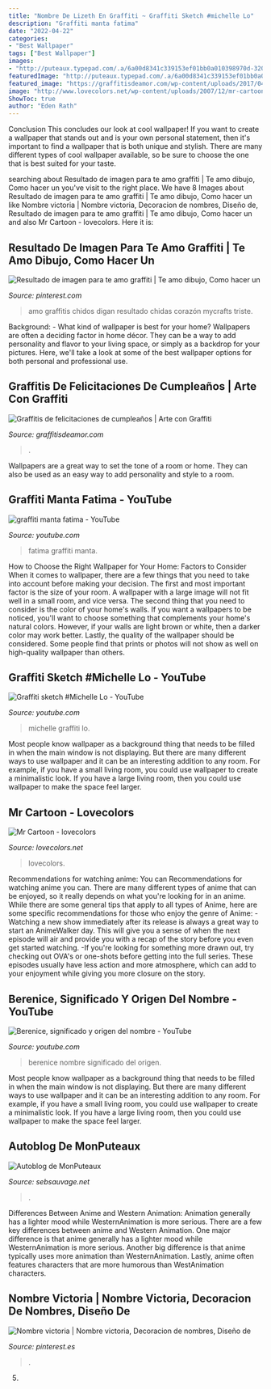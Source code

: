 ```yaml
---
title: "Nombre De Lizeth En Graffiti ~ Graffiti Sketch #michelle Lo"
description: "Graffiti manta fatima"
date: "2022-04-22"
categories:
- "Best Wallpaper"
tags: ["Best Wallpaper"]
images:
- "http://puteaux.typepad.com/.a/6a00d8341c339153ef01bb0a010398970d-320wi"
featuredImage: "http://puteaux.typepad.com/.a/6a00d8341c339153ef01bb0a010398970d-320wi"
featured_image: "https://graffitisdeamor.com/wp-content/uploads/2017/04/graffiti-felicitacion5.jpg"
image: "http://www.lovecolors.net/wp-content/uploads/2007/12/mr-cartoon-02.jpg"
ShowToc: true
author: "Eden Rath"
---
```



Conclusion
This concludes our look at cool wallpaper! If you want to create a wallpaper that stands out and is your own personal statement, then it's important to find a wallpaper that is both unique and stylish. There are many different types of cool wallpaper available, so be sure to choose the one that is best suited for your taste.

	

		
searching about Resultado de imagen para te amo graffiti | Te amo dibujo, Como hacer un you've visit to the right place. We have 8 Images about Resultado de imagen para te amo graffiti | Te amo dibujo, Como hacer un like Nombre victoria | Nombre victoria, Decoracion de nombres, Diseño de, Resultado de imagen para te amo graffiti | Te amo dibujo, Como hacer un and also Mr Cartoon - lovecolors. Here it is:
		
    
## Resultado De Imagen Para Te Amo Graffiti | Te Amo Dibujo, Como Hacer Un

<img loading=lazy src="https://i.pinimg.com/736x/bd/a0/d9/bda0d9772cd179bde43abcbfc1afd7c3.jpg" onerror="this.onerror=null;this.src='https://tse1.mm.bing.net/th?id=OIP.sgsp1C74Fw_miHyU-E8KJgHaEK&amp;pid=15.1';" alt="Resultado de imagen para te amo graffiti | Te amo dibujo, Como hacer un">

_Source: pinterest.com_

>amo graffitis chidos digan resultado chidas corazón mycrafts triste. 

	

Background: - What kind of wallpaper is best for your home?
Wallpapers are often a deciding factor in home décor. They can be a way to add personality and flavor to your living space, or simply as a backdrop for your pictures. Here, we'll take a look at some of the best wallpaper options for both personal and professional use.

    
## Graffitis De Felicitaciones De Cumpleaños | Arte Con Graffiti

<img loading=lazy src="https://graffitisdeamor.com/wp-content/uploads/2017/04/graffiti-felicitacion5.jpg" onerror="this.onerror=null;this.src='https://tse3.mm.bing.net/th?id=OIP.Vt7wgJXduGFMtVCS771RzAHaFj&amp;pid=15.1';" alt="Graffitis de felicitaciones de cumpleaños | Arte con Graffiti">

_Source: graffitisdeamor.com_

>. 

	

Wallpapers are a great way to set the tone of a room or home. They can also be used as an easy way to add personality and style to a room.

    
## Graffiti Manta Fatima - YouTube

<img loading=lazy src="https://i.ytimg.com/vi/uMxQP8Xodyk/hqdefault.jpg" onerror="this.onerror=null;this.src='https://tse2.mm.bing.net/th?id=OIP.1BmJt6ivVXCRlCDpRFDXYAHaFj&amp;pid=15.1';" alt="graffiti manta fatima - YouTube">

_Source: youtube.com_

>fatima graffiti manta. 

	

How to Choose the Right Wallpaper for Your Home: Factors to Consider
When it comes to wallpaper, there are a few things that you need to take into account before making your decision. The first and most important factor is the size of your room. A wallpaper with a large image will not fit well in a small room, and vice versa. 
The second thing that you need to consider is the color of your home's walls. If you want a wallpapers to be noticed, you'll want to choose something that complements your home's natural colors. However, if your walls are light brown or white, then a darker color may work better. 
Lastly, the quality of the wallpaper should be considered. Some people find that prints or photos will not show as well on high-quality wallpaper than others.

    
## Graffiti Sketch #Michelle Lo - YouTube

<img loading=lazy src="http://i.ytimg.com/vi/fmODcsTEkLs/hqdefault.jpg" onerror="this.onerror=null;this.src='https://tse4.mm.bing.net/th?id=OIP.mbM3xBYrV2ueNtScuspzQwHaFj&amp;pid=15.1';" alt="Graffiti sketch #Michelle Lo - YouTube">

_Source: youtube.com_

>michelle graffiti lo. 

	

Most people know wallpaper as a background thing that needs to be filled in when the main window is not displaying. But there are many different ways to use wallpaper and it can be an interesting addition to any room. For example, if you have a small living room, you could use wallpaper to create a minimalistic look. If you have a large living room, then you could use wallpaper to make the space feel larger.

    
## Mr Cartoon - Lovecolors

<img loading=lazy src="http://www.lovecolors.net/wp-content/uploads/2007/12/mr-cartoon-02.jpg" onerror="this.onerror=null;this.src='https://tse3.mm.bing.net/th?id=OIP.-URYV0Yv6yadC67WqYPozwAAAA&amp;pid=15.1';" alt="Mr Cartoon - lovecolors">

_Source: lovecolors.net_

>lovecolors. 

	

Recommendations for watching anime: You can
Recommendations for watching anime you can. There are many different types of anime that can be enjoyed, so it really depends on what you're looking for in an anime. While there are some general tips that apply to all types of Anime, here are some specific recommendations for those who enjoy the genre of Anime: 
-Watching a new show immediately after its release is always a great way to start an AnimeWalker day. This will give you a sense of when the next episode will air and provide you with a recap of the story before you even get started watching. 
-If you're looking for something more drawn out, try checking out OVA's or one-shots before getting into the full series. These episodes usually have less action and more atmosphere, which can add to your enjoyment while giving you more closure on the story.

    
## Berenice, Significado Y Origen Del Nombre - YouTube

<img loading=lazy src="https://i.ytimg.com/vi/NxrboqsMq1Q/maxresdefault.jpg" onerror="this.onerror=null;this.src='https://tse4.mm.bing.net/th?id=OIP.jFl4fK4oCnR7x5wZ8dGvPwHaEK&amp;pid=15.1';" alt="Berenice, significado y origen del nombre - YouTube">

_Source: youtube.com_

>berenice nombre significado del origen. 

	

Most people know wallpaper as a background thing that needs to be filled in when the main window is not displaying. But there are many different ways to use wallpaper and it can be an interesting addition to any room. For example, if you have a small living room, you could use wallpaper to create a minimalistic look. If you have a large living room, then you could use wallpaper to make the space feel larger.

    
## Autoblog De MonPuteaux

<img loading=lazy src="http://puteaux.typepad.com/.a/6a00d8341c339153ef01bb0a010398970d-320wi" onerror="this.onerror=null;this.src='https://tse2.mm.bing.net/th?id=OIP.IptRIBzUYOhLzXhSN7MZbgAAAA&amp;pid=15.1';" alt="Autoblog de MonPuteaux">

_Source: sebsauvage.net_

>. 

	

Differences Between Anime and Western Animation: Animation generally has a lighter mood while WesternAnimation is more serious.
There are a few key differences between anime and Western Animation. One major difference is that anime generally has a lighter mood while WesternAnimation is more serious. Another big difference is that anime typically uses more animation than WesternAnimation. Lastly, anime often features characters that are more humorous than WestAnimation characters.

    
## Nombre Victoria | Nombre Victoria, Decoracion De Nombres, Diseño De

<img loading=lazy src="https://i.pinimg.com/736x/1d/2f/21/1d2f21a99145da4abb22da88b052f099.jpg" onerror="this.onerror=null;this.src='https://tse3.mm.bing.net/th?id=OIP.3IDKDakndPlouUF-xic0zgHaEK&amp;pid=15.1';" alt="Nombre victoria | Nombre victoria, Decoracion de nombres, Diseño de">

_Source: pinterest.es_

>. 

	

5.

